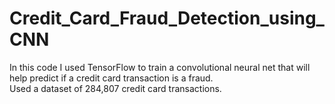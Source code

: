 # Credit_Card_Fraud_Detection_using_CNN
In this code I used TensorFlow to train a convolutional neural net that will help predict if a credit card transaction is a fraud.   
Used a dataset of 284,807 credit card transactions.
